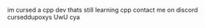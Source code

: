 im cursed a cpp dev thats still learning cpp 
contact me on discord curseddupoxys
UwU cya
<!---
cursedverycool/cursedverycool is a ✨ special ✨ repository because its `README.md` (this file) appears on your GitHub profile.
You can click the Preview link to take a look at your changes.
--->
